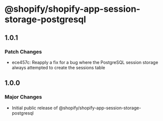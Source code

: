 # @shopify/shopify-app-session-storage-postgresql

## 1.0.1

### Patch Changes

- ece457c: Reapply a fix for a bug where the PostgreSQL session storage always attempted to create the sessions table

## 1.0.0

### Major Changes

- Initial public release of @shopify/shopify-app-session-storage-postgresql
